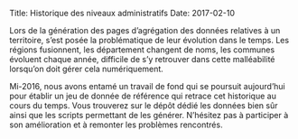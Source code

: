 Title: Historique des niveaux administratifs
Date: 2017-02-10

Lors de la génération des pages d’agrégation des données relatives à un territoire, s’est posée la problématique de leur évolution dans le temps. Les régions fusionnent, les département changent de noms, les communes évoluent chaque année, difficile de s’y retrouver dans cette malléabilité lorsqu’on doit gérer cela numériquement.

Mi-2016, nous avons entamé un travail de fond qui se poursuit aujourd’hui pour établir un jeu de donnée de référence qui retrace cet historique au cours du temps. Vous trouverez sur le dépôt dédié les données bien sûr ainsi que les scripts permettant de les générer. N’hésitez pas à participer à son amélioration et à remonter les problèmes rencontrés.
